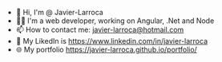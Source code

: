 - 👋 Hi, I'm @ Javier-Larroca
- 👷🏻 I'm a web developer, working on Angular, .Net and Node
- 📫 How to contact me: javier-larroca@hotmail.com
- 🔗 My LikedIn is https://www.linkedin.com/in/javier-larroca
- 🌐 My portfolio https://javier-larroca.github.io/portfolio/
<!---
Javier-Larroca/Javier-Larroca is a ✨ special ✨ repository because its `README.md` (this file) appears on your GitHub profile.
You can click the Preview link to take a look at your changes.
--->
